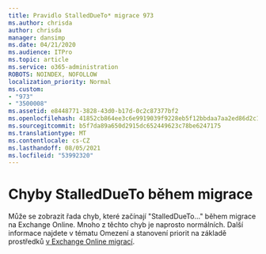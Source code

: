 ```yaml
---
title: Pravidlo StalledDueTo* migrace 973
ms.author: chrisda
author: chrisda
manager: dansimp
ms.date: 04/21/2020
ms.audience: ITPro
ms.topic: article
ms.service: o365-administration
ROBOTS: NOINDEX, NOFOLLOW
localization_priority: Normal
ms.custom:
- "973"
- "3500008"
ms.assetid: e8448771-3828-43d0-b17d-0c2c87377bf2
ms.openlocfilehash: 41852cb864ee3c6e9919039f9228eb5f12bbdaa7aa2ed86d2c1b654bd84c65c9
ms.sourcegitcommit: b5f7da89a650d2915dc652449623c78be6247175
ms.translationtype: MT
ms.contentlocale: cs-CZ
ms.lasthandoff: 08/05/2021
ms.locfileid: "53992320"
---
```

# <a name="stalleddueto-errors-during-migration"></a>Chyby StalledDueTo během migrace

Může se zobrazit řada chyb, které začínají "StalledDueTo..." během migrace na Exchange Online. Mnoho z těchto chyb je naprosto normálních. Další informace najdete v tématu Omezení a stanovení priorit na základě prostředků [v Exchange Online migrací](https://techcommunity.microsoft.com/t5/exchange-team-blog/resource-based-throttling-and-prioritization-in-exchange-online/ba-p/608020).

